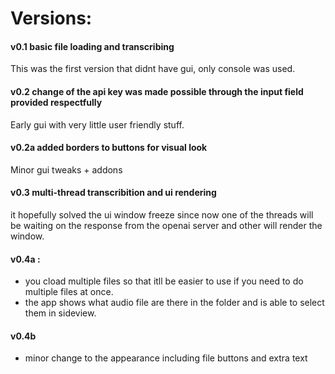 # Versions:
#### v0.1 basic file loading and transcribing
This was the first version that didnt have gui, only console was used.

#### v0.2 change of the api key was made possible through the input field provided respectfully
Early gui with very little user friendly stuff.

#### v0.2a added borders to buttons for visual look
Minor gui tweaks + addons

#### v0.3 multi-thread transcribition and ui rendering
it hopefully solved the ui window freeze since now one of the threads will be waiting on the response from the openai server and other will render the window.

#### v0.4a : 
 - you cload multiple files so that itll be easier to use if you need to do multiple files at once.
 - the app shows what audio file are there in the folder and is able to select them in sideview.

#### v0.4b
 - minor change to the appearance including file buttons and extra text